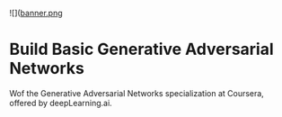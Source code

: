 ![]([banner.png](https://github.com/ajithpinninti/GAN-General-Adversial-Networks-/blob/main/Build%20Basic%20General%20Adversial%20Network/Week%203/MNIST_WGAN_Progression.png)

# Build Basic Generative Adversarial Networks

Wof the Generative Adversarial Networks specialization at Coursera, offered by deepLearning.ai.
